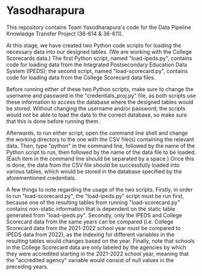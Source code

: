 # Yasodharapura
This repository contains Team Yasodharapura's code for the Data Pipeline Knowledge Transfer Project (36-614 &amp; 36-611).

At this stage, we have created two Python code scripts for loading the necessary data into our designed tables. (We are working with the College Scorecards data.) The first Python script, named "load-ipeds.py", contains code for loading data from the Integrated Postsecondary Education Data System (IPEDS); the second script, named "load-scorecard.py", contains code for loading data from the College Scorecard data files.

Before running either of these two Python scripts, make sure to change the username and password in the "credentials_proj.py" file, as both scripts use these information to access the database where the designed tables would be stored. Without changing the username and/or password, the scripts would not be able to load the data to the correct database, so make sure that this is done before running them.

Afterwards, to run either script, open the command line shell and change the working directory to the one with the CSV file(s) containing the relevant data. Then, type "python" in the command line, followed by the name of the Python script to run, then followed by the name of the data file to be loaded. (Each item in the command line should be separated by a space.) Once this is done, the data from the CSV file should be successfully loaded into various tables, which would be stored in the database specified by the aforementioned credentials.

A few things to note regarding the usage of the two scripts. Firstly, in order to run "load-scorecard.py", the "load-ipeds.py" script must be run first, because one of the resulting tables from running "load-scorecard.py" contains non-static information that is dependent on the static table generated from "load-ipeds.py". Secondly, only the IPEDS and College Scorecard data from the same years can be compared (i.e. College Scorecard data from the 2021-2022 school year must be compared to IPEDS data from 2022), as the indexing for different variables in the resulting tables would changes based on the year. Finally, note that schools in the College Scorecard data are only labeled by the agencies by which they were accredited starting in the 2021-2022 school year, meaning that the "accredited agency" variable would consist of null values in the preceding years.
